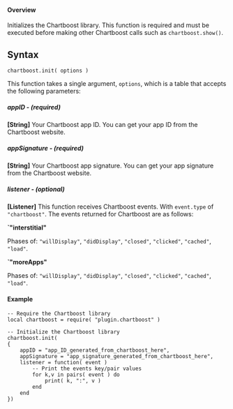 #### Overview

Initializes the Chartboost library. This function is required and must be executed before making other Chartboost calls such as `chartboost.show()`.

## Syntax

`````
chartboost.init( options )
`````

This function takes a single argument, `options`, which is a table that accepts the following parameters:

##### appID - (required)

__[String]__ Your Chartboost app ID. You can get your app ID from the [](https://www.chartboost.com)Chartboost website.

##### appSignature - (required)

__[String]__ Your Chartboost app signature. You can get your app signature from the [](https://www.chartboost.com)Chartboost website.

##### listener - (optional)

__[Listener]__ This function receives Chartboost events. With `event.type` of `"chartboost"`. The events returned for Chartboost are as follows:

__`"interstitial"__

Phases of: `"willDisplay"`, `"didDisplay"`, `"closed"`, `"clicked"`, `"cached"`, `"load"`.

__`"moreApps"__

Phases of: `"willDisplay"`, `"didDisplay"`, `"closed"`, `"clicked"`, `"cached"`, `"load"`.

#### Example

    -- Require the Chartboost library
    local chartboost = require( "plugin.chartboost" )

    -- Initialize the Chartboost library
    chartboost.init(
    {
        appID = "app_ID_generated_from_chartboost_here",
        appSignature = "app_signature_generated_from_chartboost_here",  
        listener = function( event )
            -- Print the events key/pair values
            for k,v in pairs( event ) do
                print( k, ":", v )
            end
        end
    })
